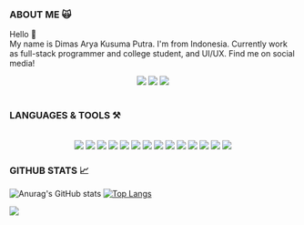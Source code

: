 ### <h3>ABOUT ME :scream_cat:</h3>
Hello 👋<br>
My name is Dimas Arya Kusuma Putra. I'm from Indonesia. Currently work as full-stack programmer and college student, and UI/UX. Find me on social media!
<br>
<div style="width: 100%; text-align: center;">
  <!-- linkedin --><a href="https://www.linkedin.com/in/dimas-arya-kusuma-putra-708337188/"><img src="https://img.shields.io/badge/LinkedIn-blue?style=for-the-badge&logo=LinkedIn"></a>
  <!-- gmail --><a href="https://mail.google.com/mail/?view=cm&fs=1&tf=1&to=dimasakptra@gmail.com"><img src="https://img.shields.io/badge/Gmail-critical?style=for-the-badge&logo=Gmail&logoColor=white"></a>
  <!-- instagram --><a href="https://www.instagram.com/____dims/"><img src="https://img.shields.io/badge/Instagram-ff69b4?style=for-the-badge&logo=Instagram&logoColor=white"></a>
</div>
<br>



### <h3>LANGUAGES & TOOLS :hammer_and_pick:</h3>
<br>
<div style="width: 100%; text-align: center;">
  <!-- html --><img src="https://img.shields.io/badge/HTML-orange?style=for-the-badge&logo=HTML5&logoColor=white">
  <!-- css --><img src="https://img.shields.io/badge/CSS-informational?style=for-the-badge&logo=css3&logoColor=white">
  <!-- js --><img src="https://img.shields.io/badge/JavaScript-yellow?style=for-the-badge&logo=JavaScript&logoColor=white">
  <!-- php --><img src="https://img.shields.io/badge/PHP-blue?style=for-the-badge&logo=PHP&logoColor=white">
  <!-- laravel --><img src="https://img.shields.io/badge/Laravel-critical?style=for-the-badge&logo=Laravel&logoColor=white">
  <!-- mysql --><img src="https://img.shields.io/badge/MySql-orange?style=for-the-badge&logo=MySQL&logoColor=white">
  <!-- sqlserver --><img src="https://img.shields.io/badge/SQL Server-blue?style=for-the-badge&logo=Microsoft SQL Server&logoColor=white">
  <!-- vscode --><img src="https://img.shields.io/badge/VS Code-blue?style=for-the-badge&logo=Visual Studio Code&logoColor=white">
  <!-- git --><img src="https://img.shields.io/badge/Git-inactive?style=for-the-badge&logo=Git&logoColor=white">
  <!-- github --><img src="https://img.shields.io/badge/GitHub-inactive?style=for-the-badge&logo=GitHub&logoColor=white">
  <!-- gitlab --><img src="https://img.shields.io/badge/GitLab-orange?style=for-the-badge&logo=GitLab&logoColor=white">
  <!-- ps --><img src="https://img.shields.io/badge/Photoshop-blue?style=for-the-badge&logo=Adobe Photoshop&logoColor=white">
  <!-- ai --><img src="https://img.shields.io/badge/Illustrator-orange?style=for-the-badge&logo=Adobe Illustrator&logoColor=white">
  <!-- pr --><img src="https://img.shields.io/badge/Premiere Pro-blueviolet?style=for-the-badge&logo=Adobe Premiere Pro&logoColor=white">
</div>




### <h3>GITHUB STATS :chart_with_upwards_trend:</h3>
![Anurag's GitHub stats](https://github-readme-stats.vercel.app/api?username=DimDimmas&hide=contribs,prs&show_icons=true&theme=dracula)
[![Top Langs](https://github-readme-stats.vercel.app/api/top-langs/?username=DimDimmas&layout=compact&theme=dracula)](https://github.com/DimDimmas/github-readme-stats)



![](https://komarev.com/ghpvc/?username=DimDimmas&color=ff69b4&style=for-the-badge)

<!--
**DimDimmas/DimDimmas** is a ✨ _special_ ✨ repository because its `README.md` (this file) appears on your GitHub profile.

Here are some ideas to get you started:

- 🔭 I’m currently working on ...
- 🌱 I’m currently learning ...
- 👯 I’m looking to collaborate on ...
- 🤔 I’m looking for help with ...
- 💬 Ask me about ...
- 📫 How to reach me: ...
- 😄 Pronouns: ...
- ⚡ Fun fact: ...
-->
